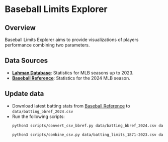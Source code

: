 # Baseball Limits Explorer

## Overview
Baseball Limits Explorer aims to provide visualizations of players performance combining two parameters.

## Data Sources
- **[Lahman Database](http://seanlahman.com/)**: Statistics for MLB seasons up to 2023.
- **[Baseball Reference](https://www.baseball-reference.com/)**: Statistics for the 2024 MLB season.

## Update data
 - Download latest batting stats from [Baseball Reference](https://www.baseball-reference.com/leagues/majors/2024-standard-batting.shtml) to `data/batting_bbref_2024.csv`
 - Run the following scripts:
    ```sh
    python3 scripts/convert_csv_bbref.py data/batting_bbref_2024.csv data/batting_limits_2024-2024.csv 2024
    ```
    ```sh
    python3 scripts/combine_csv.py data/batting_limits_1871-2023.csv data/batting_limits_2024-2024.csv data/batting_limits_1871-2024.csv 
    ```